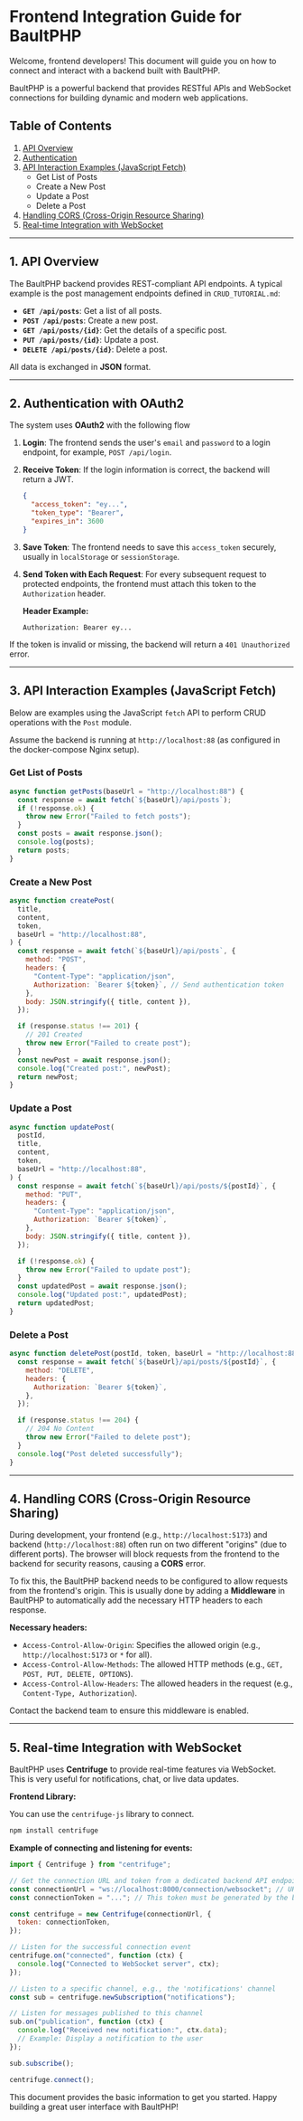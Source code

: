 # Frontend Integration Guide for BaultPHP

Welcome, frontend developers! This document will guide you on how to connect and interact with a backend built with BaultPHP.

BaultPHP is a powerful backend that provides RESTful APIs and WebSocket connections for building dynamic and modern web applications.

## Table of Contents

1.  [API Overview](#1-api-overview)
2.  [Authentication](#2-authentication)
3.  [API Interaction Examples (JavaScript Fetch)](#3-api-interaction-examples-javascript-fetch)
    - Get List of Posts
    - Create a New Post
    - Update a Post
    - Delete a Post
4.  [Handling CORS (Cross-Origin Resource Sharing)](#4-handling-cors-cross-origin-resource-sharing)
5.  [Real-time Integration with WebSocket](#5-real-time-integration-with-websocket)

---

## 1. API Overview

The BaultPHP backend provides REST-compliant API endpoints. A typical example is the post management endpoints defined in `CRUD_TUTORIAL.md`:

- **`GET /api/posts`**: Get a list of all posts.
- **`POST /api/posts`**: Create a new post.
- **`GET /api/posts/{id}`**: Get the details of a specific post.
- **`PUT /api/posts/{id}`**: Update a post.
- **`DELETE /api/posts/{id}`**: Delete a post.

All data is exchanged in **JSON** format.

---

## 2. Authentication with OAuth2

The system uses **OAuth2** with the following flow

1.  **Login**: The frontend sends the user's `email` and `password` to a login endpoint, for example, `POST /api/login`.
2.  **Receive Token**: If the login information is correct, the backend will return a JWT.
    ```json
    {
      "access_token": "ey...",
      "token_type": "Bearer",
      "expires_in": 3600
    }
    ```
3.  **Save Token**: The frontend needs to save this `access_token` securely, usually in `localStorage` or `sessionStorage`.
4.  **Send Token with Each Request**: For every subsequent request to protected endpoints, the frontend must attach this token to the `Authorization` header.

    **Header Example:**

    ```
    Authorization: Bearer ey...
    ```

If the token is invalid or missing, the backend will return a `401 Unauthorized` error.

---

## 3. API Interaction Examples (JavaScript Fetch)

Below are examples using the JavaScript `fetch` API to perform CRUD operations with the `Post` module.

Assume the backend is running at `http://localhost:88` (as configured in the docker-compose Nginx setup).

### Get List of Posts

```javascript
async function getPosts(baseUrl = "http://localhost:88") {
  const response = await fetch(`${baseUrl}/api/posts`);
  if (!response.ok) {
    throw new Error("Failed to fetch posts");
  }
  const posts = await response.json();
  console.log(posts);
  return posts;
}
```

### Create a New Post

```javascript
async function createPost(
  title,
  content,
  token,
  baseUrl = "http://localhost:88",
) {
  const response = await fetch(`${baseUrl}/api/posts`, {
    method: "POST",
    headers: {
      "Content-Type": "application/json",
      Authorization: `Bearer ${token}`, // Send authentication token
    },
    body: JSON.stringify({ title, content }),
  });

  if (response.status !== 201) {
    // 201 Created
    throw new Error("Failed to create post");
  }
  const newPost = await response.json();
  console.log("Created post:", newPost);
  return newPost;
}
```

### Update a Post

```javascript
async function updatePost(
  postId,
  title,
  content,
  token,
  baseUrl = "http://localhost:88",
) {
  const response = await fetch(`${baseUrl}/api/posts/${postId}`, {
    method: "PUT",
    headers: {
      "Content-Type": "application/json",
      Authorization: `Bearer ${token}`,
    },
    body: JSON.stringify({ title, content }),
  });

  if (!response.ok) {
    throw new Error("Failed to update post");
  }
  const updatedPost = await response.json();
  console.log("Updated post:", updatedPost);
  return updatedPost;
}
```

### Delete a Post

```javascript
async function deletePost(postId, token, baseUrl = "http://localhost:88") {
  const response = await fetch(`${baseUrl}/api/posts/${postId}`, {
    method: "DELETE",
    headers: {
      Authorization: `Bearer ${token}`,
    },
  });

  if (response.status !== 204) {
    // 204 No Content
    throw new Error("Failed to delete post");
  }
  console.log("Post deleted successfully");
}
```

---

## 4. Handling CORS (Cross-Origin Resource Sharing)

During development, your frontend (e.g., `http://localhost:5173`) and backend (`http://localhost:88`) often run on two different "origins" (due to different ports). The browser will block requests from the frontend to the backend for security reasons, causing a **CORS** error.

To fix this, the BaultPHP backend needs to be configured to allow requests from the frontend's origin. This is usually done by adding a **Middleware** in BaultPHP to automatically add the necessary HTTP headers to each response.

**Necessary headers:**

- `Access-Control-Allow-Origin`: Specifies the allowed origin (e.g., `http://localhost:5173` or `*` for all).
- `Access-Control-Allow-Methods`: The allowed HTTP methods (e.g., `GET, POST, PUT, DELETE, OPTIONS`).
- `Access-Control-Allow-Headers`: The allowed headers in the request (e.g., `Content-Type, Authorization`).

Contact the backend team to ensure this middleware is enabled.

---

## 5. Real-time Integration with WebSocket

BaultPHP uses **Centrifuge** to provide real-time features via WebSocket. This is very useful for notifications, chat, or live data updates.

**Frontend Library:**

You can use the `centrifuge-js` library to connect.

```bash
npm install centrifuge
```

**Example of connecting and listening for events:**

```javascript
import { Centrifuge } from "centrifuge";

// Get the connection URL and token from a dedicated backend API endpoint
const connectionUrl = "ws://localhost:8000/connection/websocket"; // URL of Centrifugo
const connectionToken = "..."; // This token must be generated by the backend for each user

const centrifuge = new Centrifuge(connectionUrl, {
  token: connectionToken,
});

// Listen for the successful connection event
centrifuge.on("connected", function (ctx) {
  console.log("Connected to WebSocket server", ctx);
});

// Listen to a specific channel, e.g., the 'notifications' channel
const sub = centrifuge.newSubscription("notifications");

// Listen for messages published to this channel
sub.on("publication", function (ctx) {
  console.log("Received new notification:", ctx.data);
  // Example: Display a notification to the user
});

sub.subscribe();

centrifuge.connect();
```

This document provides the basic information to get you started. Happy building a great user interface with BaultPHP!
